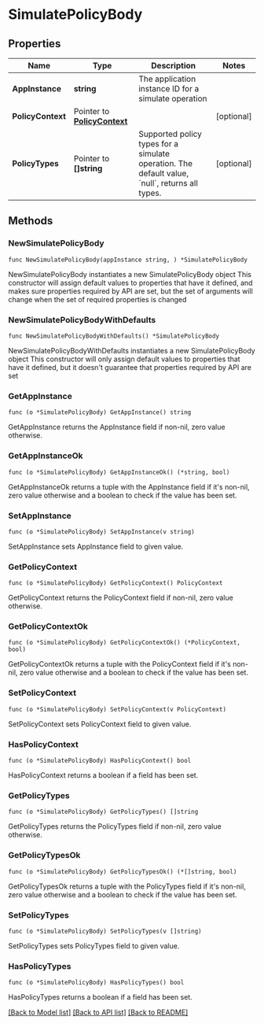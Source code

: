 # SimulatePolicyBody

## Properties

Name | Type | Description | Notes
------------ | ------------- | ------------- | -------------
**AppInstance** | **string** | The application instance ID for a simulate operation | 
**PolicyContext** | Pointer to [**PolicyContext**](PolicyContext.md) |  | [optional] 
**PolicyTypes** | Pointer to **[]string** | Supported policy types for a simulate operation. The default value, &#x60;null&#x60;, returns all types. | [optional] 

## Methods

### NewSimulatePolicyBody

`func NewSimulatePolicyBody(appInstance string, ) *SimulatePolicyBody`

NewSimulatePolicyBody instantiates a new SimulatePolicyBody object
This constructor will assign default values to properties that have it defined,
and makes sure properties required by API are set, but the set of arguments
will change when the set of required properties is changed

### NewSimulatePolicyBodyWithDefaults

`func NewSimulatePolicyBodyWithDefaults() *SimulatePolicyBody`

NewSimulatePolicyBodyWithDefaults instantiates a new SimulatePolicyBody object
This constructor will only assign default values to properties that have it defined,
but it doesn't guarantee that properties required by API are set

### GetAppInstance

`func (o *SimulatePolicyBody) GetAppInstance() string`

GetAppInstance returns the AppInstance field if non-nil, zero value otherwise.

### GetAppInstanceOk

`func (o *SimulatePolicyBody) GetAppInstanceOk() (*string, bool)`

GetAppInstanceOk returns a tuple with the AppInstance field if it's non-nil, zero value otherwise
and a boolean to check if the value has been set.

### SetAppInstance

`func (o *SimulatePolicyBody) SetAppInstance(v string)`

SetAppInstance sets AppInstance field to given value.


### GetPolicyContext

`func (o *SimulatePolicyBody) GetPolicyContext() PolicyContext`

GetPolicyContext returns the PolicyContext field if non-nil, zero value otherwise.

### GetPolicyContextOk

`func (o *SimulatePolicyBody) GetPolicyContextOk() (*PolicyContext, bool)`

GetPolicyContextOk returns a tuple with the PolicyContext field if it's non-nil, zero value otherwise
and a boolean to check if the value has been set.

### SetPolicyContext

`func (o *SimulatePolicyBody) SetPolicyContext(v PolicyContext)`

SetPolicyContext sets PolicyContext field to given value.

### HasPolicyContext

`func (o *SimulatePolicyBody) HasPolicyContext() bool`

HasPolicyContext returns a boolean if a field has been set.

### GetPolicyTypes

`func (o *SimulatePolicyBody) GetPolicyTypes() []string`

GetPolicyTypes returns the PolicyTypes field if non-nil, zero value otherwise.

### GetPolicyTypesOk

`func (o *SimulatePolicyBody) GetPolicyTypesOk() (*[]string, bool)`

GetPolicyTypesOk returns a tuple with the PolicyTypes field if it's non-nil, zero value otherwise
and a boolean to check if the value has been set.

### SetPolicyTypes

`func (o *SimulatePolicyBody) SetPolicyTypes(v []string)`

SetPolicyTypes sets PolicyTypes field to given value.

### HasPolicyTypes

`func (o *SimulatePolicyBody) HasPolicyTypes() bool`

HasPolicyTypes returns a boolean if a field has been set.


[[Back to Model list]](../README.md#documentation-for-models) [[Back to API list]](../README.md#documentation-for-api-endpoints) [[Back to README]](../README.md)


